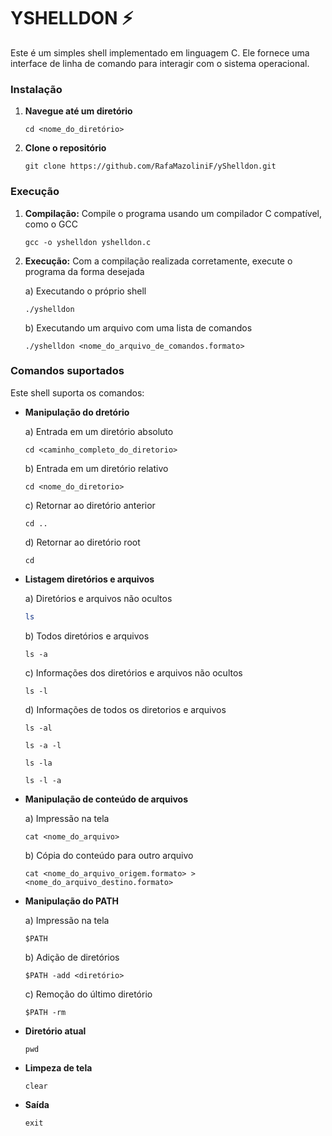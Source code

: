 # YSHELLDON ⚡

Este é um simples shell implementado em linguagem C. Ele fornece uma interface de linha de comando para interagir com o sistema operacional.

### Instalação
1. **Navegue até um diretório**
    ```
    cd <nome_do_diretório>
    ```
    
2. **Clone o repositório**
    ```
    git clone https://github.com/RafaMazoliniF/yShelldon.git
    ```
    
### Execução
1. **Compilação:** Compile o programa usando um compilador C compatível, como o GCC
   
   ```
   gcc -o yshelldon yshelldon.c
   ```
2. **Execução:** Com a compilação realizada corretamente, execute o programa da forma desejada

   a) Executando o próprio shell
   ```
   ./yshelldon
   ```
   b) Executando um arquivo com uma lista de comandos
   ```
   ./yshelldon <nome_do_arquivo_de_comandos.formato>
   ```
   
### Comandos suportados
Este shell suporta os comandos:
- **Manipulação do dretório**
  
   a) Entrada em um diretório absoluto
   ```
   cd <caminho_completo_do_diretorio>
   ```
   b) Entrada em um diretório relativo
   ```
   cd <nome_do_diretorio>
   ```
   c) Retornar ao diretório anterior
  ```
  cd ..
  ```
  d) Retornar ao diretório root
  ```
  cd
  ```
   
- **Listagem diretórios e arquivos**

   a) Diretórios e arquivos não ocultos
   ```bash
   ls
   ```
   b) Todos diretórios e arquivos
   ```
   ls -a
   ```
   c) Informações dos diretórios e arquivos não ocultos
   ```
   ls -l
   ```
   d) Informações de todos os diretorios e arquivos
   ```
   ls -al
   ```
   ```
   ls -a -l
   ```
   ```
   ls -la 
   ```
   ```
   ls -l -a
   ```
   
- **Manipulação de conteúdo de arquivos**

  a) Impressão na tela
   ```
   cat <nome_do_arquivo>
   ```
   b) Cópia do conteúdo para outro arquivo
   ```
   cat <nome_do_arquivo_origem.formato> > <nome_do_arquivo_destino.formato>
   ```
   
- **Manipulação do PATH**

  a) Impressão na tela
  ```
  $PATH
  ```
  b) Adição de diretórios
  ```
  $PATH -add <diretório>
  ```
  c) Remoção do último diretório
  ```
  $PATH -rm 
  ```
  
- **Diretório atual**
  ```
  pwd
  ```

- **Limpeza de tela**
  ```
  clear
  ```
  
- **Saída**
  ```
  exit
  ```
